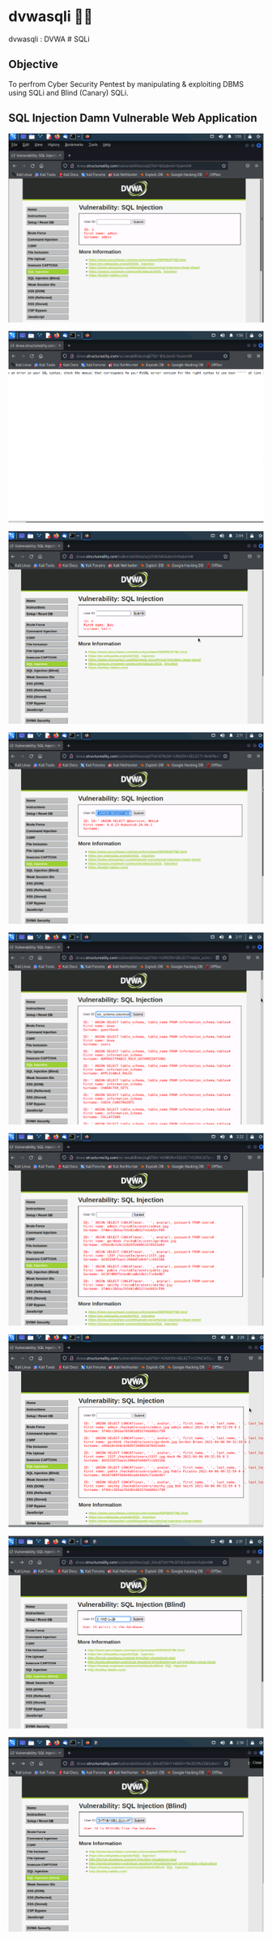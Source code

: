 # dvwasqli 💫💉
dvwasqli : DVWA # SQLi

## Objective
To perfrom Cyber Security Pentest by manipulating & exploiting DBMS using SQLi and Blind (Canary) SQLi.

## SQL Injection Damn Vulnerable Web Application

![dvwasqli001.png](./media/dvwasqli001.png)

![dvwasqli002.png](./media/dvwasqli002.png)

![dvwasqli003.png](./media/dvwasqli003.png)

![dvwasqli004.png](./media/dvwasqli004.png)

![dvwasqli005.png](./media/dvwasqli005.png)

![dvwasqli006.png](./media/dvwasqli006.png)

![dvwasqli007.png](./media/dvwasqli007.png)

![dvwasqli008.png](./media/dvwasqli008.png)

![dvwasqli009.png](./media/dvwasqli009.png)

